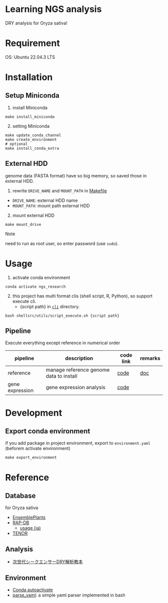# Learning NGS analysis

DRY analysis for Oryza sativa!

# Requirement
OS: Ubuntu 22.04.3 LTS

# Installation

## Setup Miniconda
1. install Miniconda
```shell
make install_miniconda
```

2. setting Miniconda
```shell
make update_conda_channel
make create_environment
# optional
make install_conda_extra
```

## External HDD
genome data (FASTA format) have so big memory, so saved those in external HDD.

1. rewrite `DRIVE_NAME` and `MOUNT_PATH` in [Makefile](./Makefile)
- `DRIVE_NAME`: external HDD name
- `MOUNT_PATH`: mount path external HDD

2. mount external HDD
```shell
make mount_drive
```
> [!NOTE]
> need to run as root user, so enter password (use `sudo`).

# Usage

1. activate conda environment
```shell
conda activate ngs_research
```

2. this project has multi format clis (shell script, R, Python), so support execute cli.
    - {script path} in [`cli`](./cli/) directory.

```shell
bash shellsrc/utils/script_execute.sh {script path}
```

## Pipeline

Execute everything except reference in numerical order 

| pipeline | description | code link | remarks |
| --- | --- | --- | --- |
| reference | manage reference genome data to install | [code](./cli/reference/) | [doc](./doc/reference_genome.md) | 
| gene expression | gene expression analysis | [code](./cli/gene_expression/) |  |

# Development

## Export conda environment
if you add package in project environment, export to `environment.yaml` (beforem activate environment)
```shell
make export_environment
```

# Reference

## Database
for Oryza sativa
- [EnsemblePlants](https://plants.ensembl.org/index.html)
- [RAP-DB](https://rapdb.dna.affrc.go.jp/index.html)
    - [usage (ja)](https://rapdb.dna.affrc.go.jp/publications/130th_Meeting_JSB.pdf)
- [TENOR](https://tenor.dna.affrc.go.jp/)

## Analysis
- [次世代シークエンサーDRY解析教本](https://www.amazon.co.jp/%E6%AC%A1%E4%B8%96%E4%BB%A3%E3%82%B7%E3%83%BC%E3%82%AF%E3%82%A8%E3%83%B3%E3%82%B5%E3%83%BCDRY%E8%A7%A3%E6%9E%90%E6%95%99%E6%9C%AC-%E6%B8%85%E6%B0%B4%E5%8E%9A%E5%BF%97/dp/478090983X)

## Environment
- [Conda autoactivate](https://github.com/vallops99/Conda-autoactivate-env)
- [parse_yaml](https://github.com/mrbaseman/parse_yaml): a simple yaml parser implemented in bash
